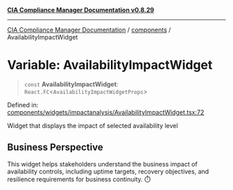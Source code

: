 [**CIA Compliance Manager Documentation v0.8.29**](../../README.md)

***

[CIA Compliance Manager Documentation](../../modules.md) / [components](../README.md) / AvailabilityImpactWidget

# Variable: AvailabilityImpactWidget

> `const` **AvailabilityImpactWidget**: `React.FC`\<`AvailabilityImpactWidgetProps`\>

Defined in: [components/widgets/impactanalysis/AvailabilityImpactWidget.tsx:72](https://github.com/Hack23/cia-compliance-manager/blob/5836b4c74e2010cd05eca63c0016fd711c628ec9/src/components/widgets/impactanalysis/AvailabilityImpactWidget.tsx#L72)

Widget that displays the impact of selected availability level

## Business Perspective

This widget helps stakeholders understand the business impact of
availability controls, including uptime targets, recovery objectives,
and resilience requirements for business continuity. ⏱️
